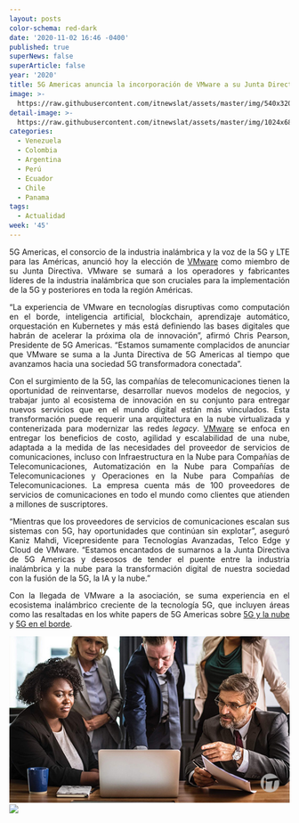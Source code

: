 ```yaml
---
layout: posts
color-schema: red-dark
date: '2020-11-02 16:46 -0400'
published: true
superNews: false
superArticle: false
year: '2020'
title: 5G Americas anuncia la incorporación de VMware a su Junta Directiva
image: >-
  https://raw.githubusercontent.com/itnewslat/assets/master/img/540x320/Reunion-Ejecutivos-p.jpg
detail-image: >-
  https://raw.githubusercontent.com/itnewslat/assets/master/img/1024x680/Reunion-Ejecutivos-g.jpg
categories:
  - Venezuela
  - Colombia
  - Argentina
  - Perú
  - Ecuador
  - Chile
  - Panama
tags:
  - Actualidad
week: '45'
---
```

<p style="text-align: justify;">5G Americas, el consorcio de la industria inalámbrica y la voz de la 5G y LTE para las Américas, anunció hoy la elección de <a href="https://5gamericas.us10.list-manage.com/track/click?u=9da76cc577fd2f2315e16d8db&amp;id=677b2051c8&amp;e=6794899ec1">VMware</a> como miembro de su Junta Directiva. VMware se sumará a los operadores y fabricantes líderes de la industria inalámbrica que son cruciales para la implementación de la 5G y posteriores en toda la región Américas.</p>
<p style="text-align: justify;">“La experiencia de VMware en tecnologías disruptivas como computación en el borde, inteligencia artificial, blockchain, aprendizaje automático, orquestación en Kubernetes y más está definiendo las bases digitales que habrán de acelerar la próxima ola de innovación”, afirmó Chris Pearson, Presidente de 5G Americas. “Estamos sumamente complacidos de anunciar que VMware se suma a la Junta Directiva de 5G Americas al tiempo que avanzamos hacia una sociedad 5G transformadora conectada”.</p>
<p style="text-align: justify;">Con el surgimiento de la 5G, las compañías de telecomunicaciones tienen la oportunidad de reinventarse, desarrollar nuevos modelos de negocios, y trabajar junto al ecosistema de innovación en su conjunto para entregar nuevos servicios que en el mundo digital están más vinculados. Esta transformación puede requerir una arquitectura en la nube virtualizada y contenerizada para modernizar las redes <em>legacy</em>. <a href="https://5gamericas.us10.list-manage.com/track/click?u=9da76cc577fd2f2315e16d8db&amp;id=c969deb43e&amp;e=6794899ec1">VMware</a> se enfoca en entregar los beneficios de costo, agilidad y escalabilidad de una nube, adaptada a la medida de las necesidades del proveedor de servicios de comunicaciones, incluso con Infraestructura en la Nube para Compañías de Telecomunicaciones, Automatización en la Nube para Compañías de Telecomunicaciones y Operaciones en la Nube para Compañías de Telecomunicaciones.  La empresa cuenta más de 100 proveedores de servicios de comunicaciones en todo el mundo como clientes que atienden a millones de suscriptores.</p>
<p style="text-align: justify;">“Mientras que los proveedores de servicios de comunicaciones escalan sus sistemas con 5G, hay oportunidades que continúan sin explotar”, aseguró Kaniz Mahdi, Vicepresidente para Tecnologías Avanzadas, Telco Edge y Cloud de VMware. “Estamos encantados de sumarnos a la Junta Directiva de 5G Americas y deseosos de tender el puente entre la industria inalámbrica y la nube para la transformación digital de nuestra sociedad con la fusión de la 5G, la IA y la nube.”</p>
<p style="text-align: justify;">Con la llegada de VMware a la asociación, se suma experiencia en el ecosistema inalámbrico creciente de la tecnología 5G, que incluyen áreas como las resaltadas en los white papers de 5G Americas sobre <a href="https://5gamericas.us10.list-manage.com/track/click?u=9da76cc577fd2f2315e16d8db&amp;id=db53fd7f2b&amp;e=6794899ec1">5G y la nube</a> y <a href="https://5gamericas.us10.list-manage.com/track/click?u=9da76cc577fd2f2315e16d8db&amp;id=2f7aacec53&amp;e=6794899ec1">5G en el borde</a>.</p>

![](https://raw.githubusercontent.com/itnewslat/assets/master/img/540x320/Reunion-Ejecutivos-p.jpg)
<img src="https://tracker.metricool.com/c3po.jpg?hash=56f88a41e39ab42c063cc51676587a04"/>